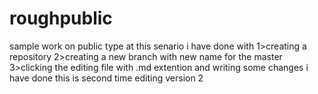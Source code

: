 # roughpublic
sample work on public type
at this senario i have done with 
1>creating a repository
2>creating a new branch with new name for the master 
3>clicking the editing file with .md extention and writing some changes i have done 
this is second time editing version 2
